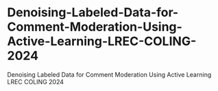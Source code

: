 # Denoising-Labeled-Data-for-Comment-Moderation-Using-Active-Learning-LREC-COLING-2024
Denoising Labeled Data for Comment Moderation Using Active Learning LREC COLING 2024
